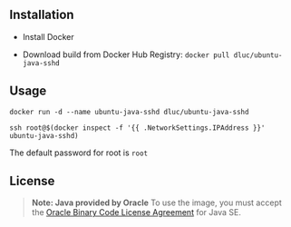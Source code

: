## Installation

* Install Docker

* Download build from Docker Hub Registry: `docker pull dluc/ubuntu-java-sshd`

## Usage

`docker run -d --name ubuntu-java-sshd dluc/ubuntu-java-sshd`

`ssh root@$(docker inspect -f '{{ .NetworkSettings.IPAddress }}' ubuntu-java-sshd)`

The default password for root is `root`

## License

> **Note: Java provided by Oracle**
> To use the image, you must accept the [Oracle Binary Code License Agreement][1] for Java SE.

[1]: [http://www.oracle.com/technetwork/java/javase/terms/license/index.html]
